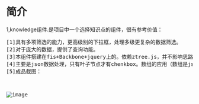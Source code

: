 <h1>简介</h1>
1,knowledge组件.是项目中一个选择知识点的组件，很有参考价值：<br/>
<pre>
[1]具有多项筛选的能力，更高级别的下拉框，处理多级更复杂的数据筛选。
[2]对于庞大的数据，提供了查询功能。
[3]本组件搭建在fis+Backbone+jquery上的。依赖ztree.js，并不影响思路。
[4]主要是json数据处理，只有叶子节点才有chenkbox。数组的应用（数组是js中最重要的数据结构）。
[5]成品截图：<br/>

 ![image](https://github.com/webdzq/plugins/raw/master/compt/knowledge.png)<br/>
</pre>
